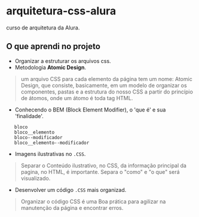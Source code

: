 # arquitetura-css-alura

curso de arquitetura da Alura.

 ## O que aprendi no projeto  

 - Organizar a estruturar os arquivos css.
 - Metodologia **Atomic Design**.

 > um arquivo CSS para cada elemento da página tem um nome: Atomic Design, que consiste, basicamente, em um modelo de organizar os componentes, pastas e a estrutura do nosso CSS a partir do princípio de átomos, onde um átomo é toda tag HTML.

 - Conhecendo o BEM (Block Element Modifier), o 'que é' e sua 'finalidade'.
 ```
    bloco
    bloco__elemento
    bloco--modificador
    bloco__elemento--modificador
 ```

 - Imagens ilustrativas no ```.CSS```.

 > Separar o Conteúdo ilustrativo, no CSS, da informação principal da pagina, no HTML, é importante. Separa o "como" e "o que" será visualizado.

 - Desenvolver um código ```.CSS``` mais organizad.

 > Organizar o código CSS é uma Boa prática para agilizar na manutenção da página e encontrar erros. 


 
